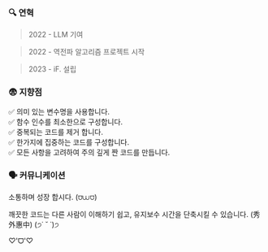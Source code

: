 ### 🔍 연혁

> 2022 - LLM 기여

> 2022 - 역전파 알고리즘 프로젝트 시작

> 2023 - iF. 설립

### 😨 지향점

✅&nbsp;의미 있는 변수명을 사용합니다.<br>
✅&nbsp;함수 인수를 최소한으로 구성합니다.<br>
✅&nbsp;중복되는 코드를 제거 합니다.<br>
✅&nbsp;한가지에 집중하는 코드를 구성합니다.<br>
✅&nbsp;모든 사항을 고려하여 주의 깊게 짠 코드를 만듭니다.

### 🗣️ 커뮤니케이션

소통하며 성장 합시다. (⩌⩊⩌)

깨끗한 코드는 다른 사람이 이해하기 쉽고, 유지보수 시간을 단축시킬 수 있습니다. (秀外惠中) (੭˙ ˘ ˙)੭

♡'ᗜ'♡
